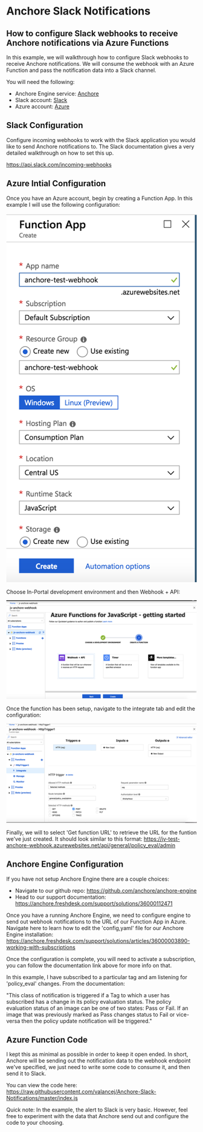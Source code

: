 # Anchore Slack Notifications

## How to configure Slack webhooks to receive Anchore notifications via Azure Functions

In this example, we will walkthrough how to configure Slack webhooks to receive Anchore notifications. We will consume the webhook with an Azure Function and pass the notification data into a Slack channel.


You will need the following:

- Anchore Engine service: [Anchore](https:;//anchore.com)
- Slack account: [Slack](https://slack.com)
- Azure account: [Azure](https://azure.microsoft.com)

## Slack Configuration

Configure incoming webhooks to work with the Slack application you would like to send Anchore notifications to. The Slack documentation gives a very detailed walkthrough on how to set this up. 

https://api.slack.com/incoming-webhooks

## Azure Intial Configuration

Once you have an Azure account, begin by creating a Function App. In this example I will use the following configuration: 

![Screenshot](images/function_config.png)

Choose In-Portal development environment and then Webhook + API: 

![config](images/create_function_config.png)

Once the function has been setup, navigate to the integrate tab and edit the configuration: 

![integrate](images/integrate_config.png)

Finally, we will to select 'Get function URL' to retrieve the URL for the funtion we've just created. It should look similar to this format: https://jv-test-anchore-webhook.azurewebsites.net/api/general/policy_eval/admin

## Anchore Engine Configuration

If you have not setup Anchore Engine there are a couple choices:
- Navigate to our github repo: https://github.com/anchore/anchore-engine 
- Head to our support documentation: https://anchore.freshdesk.com/support/solutions/36000112471

Once you have a running Anchore Engine, we need to configure engine to send out webhook notifications to the URL of our Function App in Azure. Navigate here to learn how to edit the 'config,yaml' file for our Anchore Engine installation: https://anchore.freshdesk.com/support/solutions/articles/36000003890-working-with-subscriptions

Once the configuration is complete, you will need to activate a subscription, you can follow the documentation link above for more info on that. 

In this example, I have subscribed to a particular tag and am listening for 'policy_eval' changes. From the documentation: 

"This class of notification is triggered if a Tag to which a user has subscribed has a change in its policy evaluation status. The policy evaluation status of an image can be one of two states: Pass or Fail. If an image that was previously marked as Pass changes status to Fail or vice-versa then the policy update notification will be triggered."

## Azure Function Code

I kept this as minimal as possible in order to keep it open ended. In short, Anchore will be sending out the notification data to the webhook endpoint we've specified, we just need to write some code to consume it, and then send it to Slack. 

You can view the code here: https://raw.githubusercontent.com/valancej/Anchore-Slack-Notifications/master/index.js

Quick note: In the example, the alert to Slack is very basic. However, feel free to experiment with the data that Anchore send out and configure the code to your choosing. 